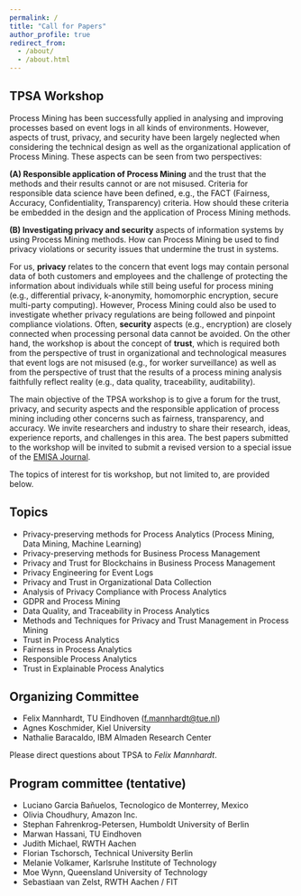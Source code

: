 ```yaml
---
permalink: /
title: "Call for Papers"
author_profile: true
redirect_from: 
  - /about/
  - /about.html
---
```


## TPSA Workshop

Process Mining has been successfully applied in analysing and improving processes based on event logs in all kinds of environments. However, aspects of trust, privacy, and security have been largely neglected when considering the technical design as well as the organizational application of Process Mining. These aspects can be seen from two perspectives: 

**(A) Responsible application of Process Mining** and the trust that the methods and their results cannot or are not misused. Criteria for responsible data science have been defined, e.g., the FACT (Fairness, Accuracy, Confidentiality, Transparency) criteria. How should these criteria be embedded in the design and the application of Process Mining methods.

**(B) Investigating privacy and security** aspects of information systems by using Process Mining methods. How can Process Mining be used to find privacy violations or security issues that undermine the trust in systems. 

For us, **privacy** relates to the concern that event logs may contain personal data of both customers and employees and the challenge of protecting the information about individuals while still being useful for process mining (e.g., differential privacy, k-anonymity, homomorphic encryption, secure multi-party computing). However, Process Mining could also be used to investigate whether privacy regulations are being followed and pinpoint compliance violations. Often, **security** aspects (e.g., encryption) are closely connected when processing personal data cannot be avoided. On the other hand, the workshop is about the concept of **trust**, which is required both from the perspective of trust in organizational and technological measures that event logs are not misused (e.g., for worker surveillance) as well as from the perspective of trust that the results of a process mining analysis faithfully reflect reality (e.g., data quality, traceability, auditability).

The main objective of the TPSA workshop is to give a forum for the trust, privacy, and security aspects and the responsible application of process mining including other concerns such as fairness, transparency, and accuracy. We invite researchers and industry to share their research, ideas, experience reports, and challenges in this area. The best papers submitted to the workshop will be invited to submit a revised version to a special issue of the [EMISA Journal](https://www.emisa-journal.org/emisa).

The topics of interest for tis workshop, but not limited to, are provided below.

## Topics

* Privacy-preserving methods for Process Analytics (Process Mining, Data Mining, Machine Learning)
* Privacy-preserving methods for Business Process Management
* Privacy and Trust for Blockchains in Business Process Management
* Privacy Engineering for Event Logs 
* Privacy and Trust in Organizational Data Collection
* Analysis of Privacy Compliance with Process Analytics 
* GDPR and Process Mining
* Data Quality, and Traceability in Process Analytics
* Methods and Techniques for Privacy and Trust Management in Process Mining
* Trust in Process Analytics
* Fairness in Process Analytics
* Responsible Process Analytics
* Trust in Explainable Process Analytics

## Organizing Committee
*	Felix Mannhardt, TU Eindhoven (f.mannhardt@tue.nl)
*	Agnes Koschmider, Kiel University
*	Nathalie Baracaldo, IBM Almaden Research Center

Please direct questions about TPSA to *Felix Mannhardt*.

## Program committee (tentative)

*	Luciano Garcia Bañuelos, Tecnologico de Monterrey, Mexico
* Olivia Choudhury, Amazon Inc.
*	Stephan Fahrenkrog-Petersen, Humboldt University of Berlin
* Marwan Hassani, TU Eindhoven
*	Judith Michael, RWTH Aachen
*	Florian Tschorsch, Technical University Berlin
*	Melanie Volkamer, Karlsruhe Institute of Technology
*	Moe Wynn, Queensland University of Technology
*	Sebastiaan van Zelst, RWTH Aachen / FIT
